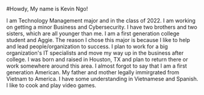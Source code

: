 #Howdy, My name is Kevin Ngo!

I am Technology Management major and in the class of 2022. I am working on getting a minor Business and Cybersecurity. I have two brothers and two sisters, which are all younger than me. I am a first generation college student and Aggie. The reason I chose this major is because I like to help and lead people/organization to success. I plan to work for a big organization's IT specialists and move my way up in the business after college. I was born and raised in Houston, TX and plan to return there or work somewhere around this area. I almost forgot to say that I am a first generation American. My father and mother legally immirgrated from Vietnam to America. I have some understanding in Vietnamese and Spanish. I like to cook and play video games.
 

